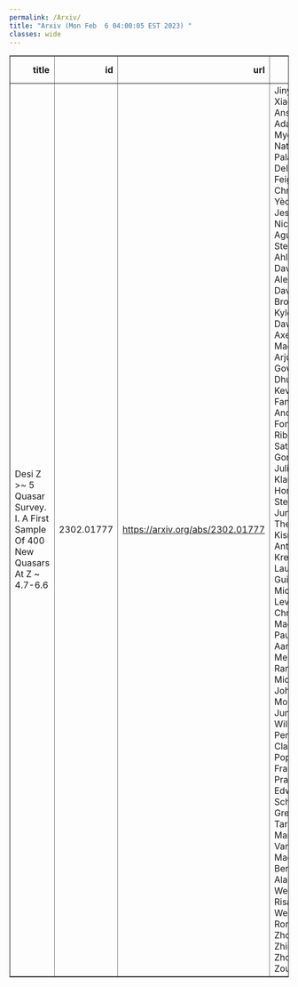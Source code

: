 ```yaml
---
permalink: /Arxiv/
title: "Arxiv (Mon Feb  6 04:00:05 EST 2023) "
classes: wide
---
```

<table border="1" class="dataframe">
  <thead>
    <tr style="text-align: right;">
      <th>title</th>
      <th>id</th>
      <th>url</th>
      <th>authors</th>
      <th>Local Authors</th>
    </tr>
  </thead>
  <tbody>
    <tr>
      <td>Desi Z &gt;~ 5 Quasar Survey. I. A First Sample Of 400 New Quasars At Z ~   4.7-6.6</td>
      <td>2302.01777</td>
      <td><a href="https://arxiv.org/abs/2302.01777" target="_blank">https://arxiv.org/abs/2302.01777</a></td>
      <td>Jinyi Yang, Xiaohui Fan, Ansh Gupta, Adam Myers, Nathalie Palanque-Delabrouille, Feige Wang, Christophe Yèche, Jessica Nicole Aguilar, Steven Ahlen, David Alexander, David Brooks, Kyle Dawson, Axel De La Macorra, Arjun Dey, Govinda Dhungana, Kevin Fanning, Andreu Font-Ribera, Satya Gontcho, Julien Guy, Klaus Honscheid, Stephanie Juneau, Theodore Kisner, Anthony Kremin, Laurent Le Guillou, Michael Levi, Christophe Magneville, Paul Martini, Aaron Meisner, Ramon Miquel, John Moustakas, Jundan Nie, Will Percival, Claire Poppett, Francisco Prada, Edward Schlafly, Gregory Tarlé, Mariana Vargas Magana, Benjamin Alan Weaver, Risa Wechsler, Rongpu Zhou, Zhimin Zhou, Hu Zou</td>
      <td>Kevin Fanning, Klaus Honscheid, Paul Martini</td>
    </tr>
  </tbody>
</table>